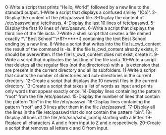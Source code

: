 0-Write a script that prints “Hello, World”, followed by a new line to the standard output.
1-Write a script that displays a confused smiley "(Ôo)'.
2-Display the content of the /etc/passwd file.
3-Display the content of /etc/passwd and /etc/hosts.
4-Display the last 10 lines of /etc/passwd.
5-Display the first 10 lines of /etc/passwd.
6-Write a script that displays the third line of the file iacta.
7-Write a shell script that creates a file named exactly \*\\'"Best School"\'\\*$\?\*\*\*\*\*:) containing the text Best School ending by a new line.
8-Write a script that writes into the file ls_cwd_content the result of the command ls -la. If the file ls_cwd_content already exists, it should be overwritten. If the file ls_cwd_content does not exist, create it.
9-Write a script that duplicates the last line of the file iacta.
10-Write a script that deletes all the regular files (not the directories) with a .js extension that are present in the current directory and all its subfolders.
11-Write a script that counts the number of directories and sub-directories in the current directory.
12-Create a script that displays the 10 newest files in the current directory.
13-Create a script that takes a list of words as input and prints only words that appear exactly once.
14-Display lines containing the pattern “root” from the file /etc/passwd.
15-Display the number of lines that contain the pattern “bin” in the file /etc/passwd.
16-Display lines containing the pattern “root” and 3 lines after them in the file /etc/passwd.
17-Display all the lines in the file /etc/passwd that do not contain the pattern “bin”.
18-Display all lines of the file /etc/ssh/sshd_config starting with a letter.
19-Replace all characters A and c from input to Z and e respectively.
20-Create a script that removes all letters c and C from input.
